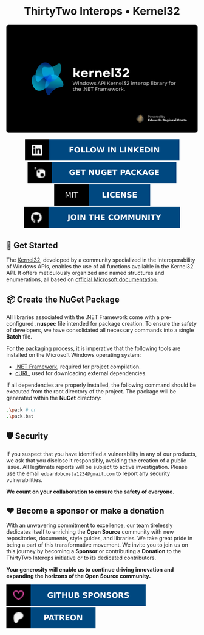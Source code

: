 <!-- URLS: ASSETS -->

[img_badges_funding_patreon]: .\Assets\Badges\FundingPatreon.svg
[img_badges_funding_github]: .\Assets\Badges\FundingGitHub.svg

[img_badges_nuget]: .\Assets\Badges\NuGet.svg
[img_banner]: .\Assets\Banner\/Kernel32.png

<!-- URLS: DONATION & FUNDING -->

[funding_patreon]: https://www.patreon.com/eduardobcosta
[funding_github]: https://github.com/sponsors/eduardobaginskicosta

<!-- URLS: EXTERNAL REFERENCES -->

[docs_microsoft_console]: https://learn.microsoft.com/en-us/windows/console/console-reference

<!-- URLS: TOOLS -->

[tool_dotnet]: https://dotnet.microsoft.com/pt-br/download/dotnet-framework
[tool_nuget]: https://www.nuget.org/
[tool_curl]: https://curl.se/download.html

<!-- URLS: INTERNAL & EXTERNAL -->

[url_thirtytwo]: https://github.com/thirtytwointerops
[url_package]: https://www.nuget.org/packages/ThirtyTwo.Kernel32/

<!-- SECTION: BANNER -->

<h1 align="center">ThirtyTwo Interops • Kernel32</h1>
<img aria-label="TWindows API Kernel32 interop library for the .NET Framework." src=".\Assets\Kernel32.png" />

<p align="center">
	<a aria-label="Follow in LinkedIn" href="https://www.linkedin.com/company/thirtytwointerops/" target="_blank">
		<img alt="" src=".\Assets\Badges\LinkedIn.svg">
	</a>
	<a aria-label="Get NuGet Package" href="https://www.nuget.org/packages/ThirtyTwo.Kernel32/" target="_blank">
		<img alt="" src=".\Assets\Badges\NuGet.svg">
	</a>
	<a aria-label="License" href=".\LICENSE" target="_blank">
		<img alt="" src=".\Assets\Badges\License.svg">
	</a>
	<a aria-label="Join the community on GitHub" href="https://github.com/thirtytwointerops/.github/discussions" target="_blank">
		<img alt="" src=".\Assets\Badges\Community.svg">
	</a>
</p>

<!-- SECTION: GET STARTED -->

## 📘 Get Started

The [Kernel32][url_package], developed by a community specialized in the interoperability of Windows APIs, enables the use of all functions available in the Kernel32 API. It offers meticulously organized and named structures and enumerations, all based on [official Microsoft documentation][docs_microsoft_console].

<!-- SECTION: PACKAGING -->

## 📦 Create the NuGet Package

All libraries associated with the .NET Framework come with a pre-configured **.nuspec** file intended for
package creation. To ensure the safety of developers, we have consolidated all necessary commands into a single **Batch** file.

For the packaging process, it is imperative that the following tools are installed on the Microsoft
Windows operating system:

- [.NET Framework][tool_dotnet], required for project compilation.
- [cURL][tool_curl], used for downloading external dependencies.

If all dependencies are properly installed, the following command should be executed from the root
directory of the project. The package will be generated within the **NuGet** directory:

```bash
.\pack # or
.\pack.bat
```

<!-- SECTION: SECURITY -->

## 🛡️ Security

If you suspect that you have identified a vulnerability in any of our products, we ask that you disclose
it responsibly, avoiding the creation of a public issue. All legitimate reports will be subject to active
investigation. Please use the email `eduardobcosta1234@gmail.com` to report any security vulnerabilities.
   
**We count on your collaboration to ensure the safety of everyone.**

<!-- SECTION: DONATE -->

## ❤️ Become a sponsor or make a donation

With an unwavering commitment to excellence, our team tirelessly dedicates itself to enriching the
**Open Source** community with new repositories, documents, style guides, and libraries. We take great
pride in being a part of this transformative movement. We invite you to join us on this journey by
becoming a **Sponsor** or contributing a **Donation** to the ThirtyTwo Interops initiative or to its
dedicated contributors.

**Your generosity will enable us to continue driving innovation and expanding the horizons of the Open Source community.**

<p>
	<a aria-label="GitHub Sponsors" href="https://github.com/sponsors/eduardobaginskicosta" target="_blank">
		<img alt="" src=".\Assets\Badges\FundingGitHub.svg">
	</a>
	<a aria-label="Patreon" href="https://www.patreon.com/eduardobcosta" target="_blank">
		<img alt="" src=".\Assets\Badges\FundingPatreon.svg">
	</a>
</p>